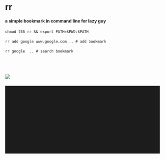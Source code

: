 # rr
#### a simple bookmark in command line for lazy guy
```
chmod 755 rr && export PATH=$PWD:$PATH

rr add google www.google.com .. # add bookmark

rr google  .. # search bookmark

```
<br><br>
#### <img src="https://raw.github.com/orangeSi/rr/master/termtosvg_7swlyfvl.svg">
<img src="termtosvg_7swlyfvl.svg">

